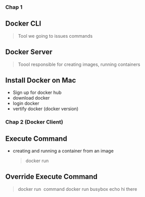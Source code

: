 ### Chap 1

## Docker CLI

> Tool we going to issues commands

## Docker Server

> Toool responsible for creating images, running containers

## Install Docker on Mac

- Sign up for docker hub
- download docker
- login docker
- vertify docker (docker version)

### Chap 2 (Docker Client)

## Execute Command

- creating and running a container from an image
  > docker run <image name>

## Override Execute Command

> docker run <image name> command
> docker run busybox echo hi there
